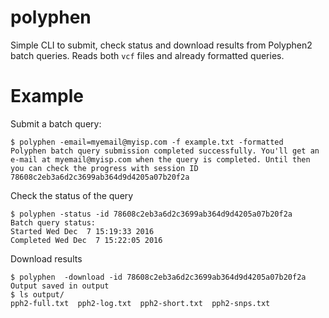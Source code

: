 # polyphen
Simple CLI to submit, check status and download results from Polyphen2 batch
queries. Reads both `vcf` files and already formatted queries. 

# Example 
Submit a batch query: 
```
$ polyphen -email=myemail@myisp.com -f example.txt -formatted
Polyphen batch query submission completed successfully. You'll get an e-mail at myemail@myisp.com when the query is completed. Until then you can check the progress with session ID 78608c2eb3a6d2c3699ab364d9d4205a07b20f2a
```

Check the status of the query
```
$ polyphen -status -id 78608c2eb3a6d2c3699ab364d9d4205a07b20f2a
Batch query status:
Started Wed Dec  7 15:19:33 2016
Completed Wed Dec  7 15:22:05 2016
```

Download results

```
$ polyphen  -download -id 78608c2eb3a6d2c3699ab364d9d4205a07b20f2a
Output saved in output
$ ls output/
pph2-full.txt  pph2-log.txt  pph2-short.txt  pph2-snps.txt
```


